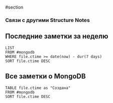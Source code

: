 #section
### Связи с другими Structure Notes

## Последние заметки за неделю
```dataview
LIST
FROM #mongodb 
WHERE file.ctime >= date(now) - dur(7 days)
SORT file.ctime DESC
```




## Все заметки о MongoDB
```dataview
TABLE file.ctime as "Создана"
FROM #mongodb 
SORT file.ctime DESC
```



